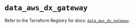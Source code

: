 # `data_aws_dx_gateway`

Refer to the Terraform Registry for docs: [`data_aws_dx_gateway`](https://registry.terraform.io/providers/hashicorp/aws/6.5.0/docs/data-sources/dx_gateway).
